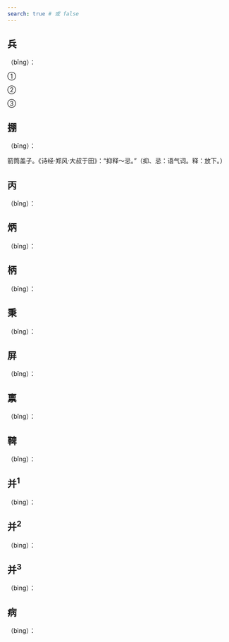 ```yaml
---
search: true # 或 false
---
```


## 兵

（bīng）：

➀

➁

➂

## 掤

（bīng）：

箭筒盖子。《诗经·郑风·大叔于田》：“抑释～忌。”（抑、忌：语气词。释：放下。）

## 丙

（bǐng）：

## 炳

（bǐng）：

## 柄

（bǐng）：

## 秉

（bǐng）：

## 屏

（bǐng）：

## 禀

（bǐng）：

## 鞞

（bǐng）：

## 并<sup>1</sup>

（bìng）：

## 并<sup>2</sup>

（bìng）：

## 并<sup>3</sup>

（bìng）：

## 病

（bìng）：